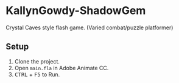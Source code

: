 # KallynGowdy-ShadowGem
Crystal Caves style flash game. (Varied combat/puzzle platformer)

## Setup

1. Clone the project.
2. Open `main.fla` in Adobe Animate CC.
3. <kbd>CTRL</kbd> + <kbd>F5</kbd> to Run.
